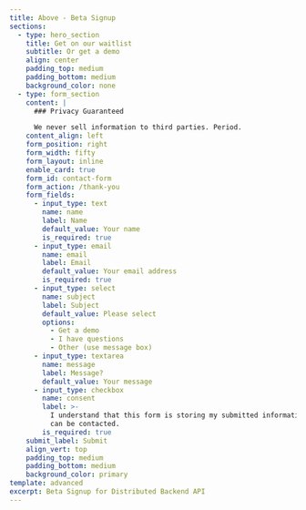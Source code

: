 ```yaml
---
title: Above - Beta Signup
sections:
  - type: hero_section
    title: Get on our waitlist
    subtitle: Or get a demo
    align: center
    padding_top: medium
    padding_bottom: medium
    background_color: none
  - type: form_section
    content: |
      ### Privacy Guaranteed

      We never sell information to third parties. Period.
    content_align: left
    form_position: right
    form_width: fifty
    form_layout: inline
    enable_card: true
    form_id: contact-form
    form_action: /thank-you
    form_fields:
      - input_type: text
        name: name
        label: Name
        default_value: Your name
        is_required: true
      - input_type: email
        name: email
        label: Email
        default_value: Your email address
        is_required: true
      - input_type: select
        name: subject
        label: Subject
        default_value: Please select
        options:
          - Get a demo
          - I have questions
          - Other (use message box)
      - input_type: textarea
        name: message
        label: Message?
        default_value: Your message
      - input_type: checkbox
        name: consent
        label: >-
          I understand that this form is storing my submitted information so I
          can be contacted.
        is_required: true
    submit_label: Submit
    align_vert: top
    padding_top: medium
    padding_bottom: medium
    background_color: primary
template: advanced
excerpt: Beta Signup for Distributed Backend API
---
```

